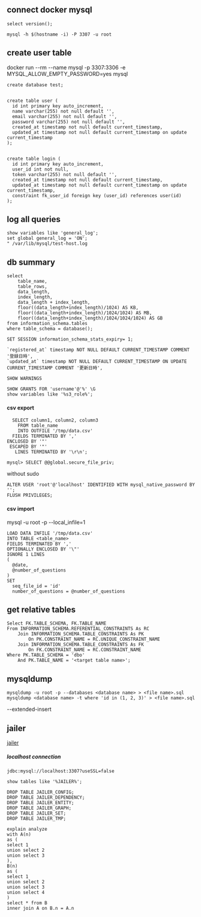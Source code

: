 ## connect docker mysql

```
select version();
```

```
mysql -h $(hostname -i) -P 3307 -u root
```

## create user table

docker run --rm --name mysql -p 3307:3306 -e MYSQL_ALLOW_EMPTY_PASSWORD=yes mysql

```
create database test;
```

```

create table user (
  id int primary key auto_increment,
  name varchar(255) not null default '',
  email varchar(255) not null default '',
  password varchar(255) not null default '',
  created_at timestamp not null default current_timestamp,
  updated_at timestamp not null default current_timestamp on update current_timestamp
);

```

```

create table login (
  id int primary key auto_increment,
  user_id int not null,
  token varchar(255) not null default '',
  created_at timestamp not null default current_timestamp,
  updated_at timestamp not null default current_timestamp on update current_timestamp,
  constraint fk_user_id foreign key (user_id) references user(id)
);

```

## log all queries

```
show variables like 'general_log';
set global general_log = 'ON';
" /var/lib/mysql/test-host.log
```

## db summary

```
select
    table_name,
    table_rows,
    data_length,
    index_length,
    data_length + index_length,
    floor((data_length+index_length)/1024) AS KB,
    floor((data_length+index_length)/1024/1024) AS MB,
    floor((data_length+index_length)/1024/1024/1024) AS GB
from information_schema.tables
where table_schema = database();
```

```
SET SESSION information_schema_stats_expiry= 1;
```

```
`registered_at` timestamp NOT NULL DEFAULT CURRENT_TIMESTAMP COMMENT '登録日時',
`updated_at` timestamp NOT NULL DEFAULT CURRENT_TIMESTAMP ON UPDATE CURRENT_TIMESTAMP COMMENT '更新日時',
```

```
SHOW WARNINGS
```

```
SHOW GRANTS FOR 'username'@'%' \G
show variables like '%s3_role%';
```

#### csv export

```
  SELECT column1, column2, column3
    FROM table_name
    INTO OUTFILE '/tmp/data.csv'
  FIELDS TERMINATED BY ','
ENCLOSED BY '"'
 ESCAPED BY '"'
   LINES TERMINATED BY '\r\n';
```

```
mysql> SELECT @@global.secure_file_priv;
```

without sudo

```
ALTER USER 'root'@'localhost' IDENTIFIED WITH mysql_native_password BY '';
FLUSH PRIVILEGES;
```

#### csv import

mysql -u root -p --local_infile=1

```
LOAD DATA INFILE '/tmp/data.csv'
INTO TABLE <table_name>
FIELDS TERMINATED BY ','
OPTIONALLY ENCLOSED BY '\"'
IGNORE 1 LINES
(
  @date,
  @number_of_questions
)
SET
  seq_file_id = 'id'
  number_of_questions = @number_of_questions
```

## get relative tables

```
Select FK.TABLE_SCHEMA, FK.TABLE_NAME
From INFORMATION_SCHEMA.REFERENTIAL_CONSTRAINTS As RC
    Join INFORMATION_SCHEMA.TABLE_CONSTRAINTS As PK
        On PK.CONSTRAINT_NAME = RC.UNIQUE_CONSTRAINT_NAME
    Join INFORMATION_SCHEMA.TABLE_CONSTRAINTS As FK
        On FK.CONSTRAINT_NAME = RC.CONSTRAINT_NAME
Where PK.TABLE_SCHEMA = 'dbo'
    And PK.TABLE_NAME = '<target table name>';
```

## mysqldump

```
mysqldump -u root -p --databases <database name> > <file name>.sql
mysqldump <database name> -t where 'id in (1, 2, 3)' > <file name>.sql
```

--extended-insert

## jailer

[jailer](https://github.com/Wisser/Jailer)

##### localhost connection

```
jdbc:mysql://localhost:3307?useSSL=false
```

```
show tables like '%JAILER%';

DROP TABLE JAILER_CONFIG;
DROP TABLE JAILER_DEPENDENCY;
DROP TABLE JAILER_ENTITY;
DROP TABLE JAILER_GRAPH;
DROP TABLE JAILER_SET;
DROP TABLE JAILER_TMP;
```


```
explain analyze
with A(n)
as (
select 1
union select 2
union select 3
),
B(n)
as (
select 1
union select 2
union select 3
union select 4
)
select * from B
inner join A on B.n = A.n
```
